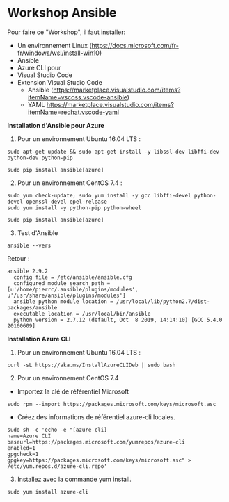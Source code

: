 # Workshop Ansible
Pour faire ce "Workshop", il faut installer:<br/>
- Un environnement Linux (https://docs.microsoft.com/fr-fr/windows/wsl/install-win10) <br/>
- Ansible <br/>
- Azure CLI pour <br/>
- Visual Studio Code </br>
- Extension Visual Studio Code <br/>
  - Ansible (https://marketplace.visualstudio.com/items?itemName=vscoss.vscode-ansible)<br/>
  - YAML https://marketplace.visualstudio.com/items?itemName=redhat.vscode-yaml<br/>

**Installation d'Ansible pour Azure**<br/>
1. Pour un environnement Ubuntu 16.04 LTS :<br/>
```
sudo apt-get update && sudo apt-get install -y libssl-dev libffi-dev python-dev python-pip
```
```
sudo pip install ansible[azure]
```
2. Pour un environnement CentOS 7.4 :<br/>
```
sudo yum check-update; sudo yum install -y gcc libffi-devel python-devel openssl-devel epel-release
sudo yum install -y python-pip python-wheel
```
```
sudo pip install ansible[azure]
```
3. Test d'Ansible
```
ansible --vers
```
Retour :
```
ansible 2.9.2
  config file = /etc/ansible/ansible.cfg
  configured module search path = [u'/home/pierrc/.ansible/plugins/modules', u'/usr/share/ansible/plugins/modules']
  ansible python module location = /usr/local/lib/python2.7/dist-packages/ansible
  executable location = /usr/local/bin/ansible
  python version = 2.7.12 (default, Oct  8 2019, 14:14:10) [GCC 5.4.0 20160609]
```
**Installation Azure CLI**<br/>
1. Pour un environnement Ubuntu 16.04 LTS :<br/>

```
curl -sL https://aka.ms/InstallAzureCLIDeb | sudo bash
```
2. Pour un environnement CentOS 7.4
- Importez la clé de référentiel Microsoft <br/>
```
sudo rpm --import https://packages.microsoft.com/keys/microsoft.asc
```
- Créez des informations de référentiel azure-cli locales.
```
sudo sh -c 'echo -e "[azure-cli]
name=Azure CLI
baseurl=https://packages.microsoft.com/yumrepos/azure-cli
enabled=1
gpgcheck=1
gpgkey=https://packages.microsoft.com/keys/microsoft.asc" > /etc/yum.repos.d/azure-cli.repo'
```
3. Installez avec la commande yum install.
```
sudo yum install azure-cli
```